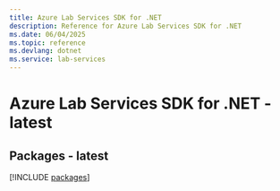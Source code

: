 ```yaml
---
title: Azure Lab Services SDK for .NET
description: Reference for Azure Lab Services SDK for .NET
ms.date: 06/04/2025
ms.topic: reference
ms.devlang: dotnet
ms.service: lab-services
---
```

# Azure Lab Services SDK for .NET - latest
## Packages - latest
[!INCLUDE [packages](lab-services-index.md)]